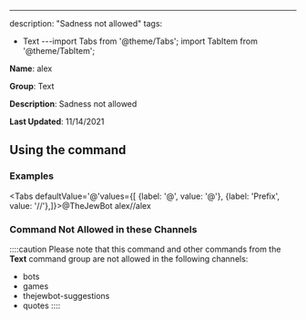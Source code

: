 ---
description: "Sadness not allowed"
tags:
  - Text
---import Tabs from '@theme/Tabs';
import TabItem from '@theme/TabItem';

**Name**: alex

**Group**: Text

**Description**: Sadness not allowed

**Last Updated**: 11/14/2021

## Using the command

### Examples
<Tabs defaultValue='@'values={[ {label: '@', value: '@'}, {label: 'Prefix', value: '//'},]}><TabItem value='@'>@TheJewBot alex</TabItem><TabItem value='//'>//alex</TabItem></Tabs>

### Command Not Allowed in these Channels
::::caution Please note that this command and other commands from the **Text** command group are not allowed in the following channels:
- bots
- games
- thejewbot-suggestions
- quotes
::::